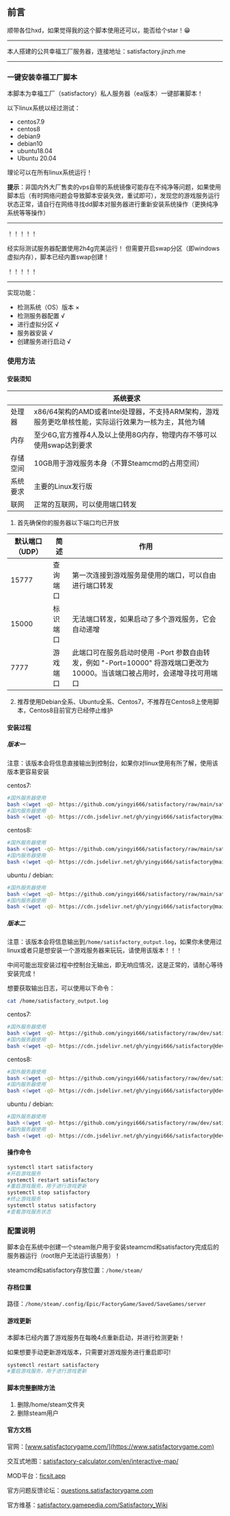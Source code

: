 ## 前言

顺带各位hxd，如果觉得我的这个脚本使用还可以，能否给个star！😁

---

本人搭建的公共幸福工厂服务器，连接地址：satisfactory.jinzh.me

---

### 一键安装幸福工厂脚本

本脚本为幸福工厂（satisfactory）私人服务器（ea版本）一键部署脚本！

以下linux系统以经过测试：

* centos7.9
* centos8
* debian9
* debian10
* ubuntu18.04
* Ubuntu 20.04

理论可以在所有linux系统运行！

**提示**：非国内外大厂售卖的vps自带的系统镜像可能存在不纯净等问题，如果使用脚本后（有时网络问题会导致脚本安装失效，重试即可），发现您的游戏服务运行状态正常，请自行在网络寻找dd脚本对服务器进行重新安装系统操作（更换纯净系统等等操作）

***

！！！！！

经实际测试服务器配置使用2h4g完美运行！
但需要开启swap分区（即windows虚拟内存），脚本已经内置swap创建！

！！！！！

***

实现功能：

* 检测系统（OS）版本 ×
* 检测服务器配置 √
* 进行虚拟分区  √
* 服务器安装  √
* 创建服务进行启动  √

### 使用方法

#### 安装须知

|        |                                           系统要求                                              |
|--------|------------------------------------------------------------------------------------------------|
|处理器  |x86/64架构的AMD或者Intel处理器，不支持ARM架构，游戏服务更吃单核性能，实际运行效果为一核为主，其他为辅   |
|内存    |至少6G,官方推荐4人及以上使用8G内存，物理内存不够可以使用swap达到要求                                 |
|存储空间|10GB用于游戏服务本身（不算Steamcmd的占用空间）                                                     |
|系统要求|主要的Linux发行版                                                                                |
|联网    |正常的互联网，可以使用端口转发                                                                    |

1. 首先确保你的服务器以下端口均已开放

|默认端口（UDP）|简述|作用|
|--------------|----|---|
|15777|查询端口   |第一次连接到游戏服务是使用的端口，可以自由进行端口转发|
|15000|标识端口   |无法端口转发，如果启动了多个游戏服务，它会自动递增|
|7777 |游戏端口   |此端口可在服务启动时使用 -Port 参数自由转发，例如 "-Port=10000" 将游戏端口更改为 10000。当该端口被占用时，会递增寻找可用端口|

2. 推荐使用Debian全系、Ubuntu全系、Centos7，不推荐在Centos8上使用脚本，Centos8目前官方已经停止维护

#### 安装过程

##### 版本一

注意：该版本会将信息直接输出到控制台，如果你对linux使用有所了解，使用该版本更容易安装

centos7:

```bash
#国外服务器使用
bash <(wget -qO- https://github.com/yingyi666/satisfactory/raw/main/satisfactory_c7.sh)
#国内服务器使用
bash <(wget -qO- https://cdn.jsdelivr.net/gh/yingyi666/satisfactory@main/satisfactory_c7.sh)
```

centos8:

```bash
#国外服务器使用
bash <(wget -qO- https://github.com/yingyi666/satisfactory/raw/main/satisfactory_c8.sh)
#国内服务器使用
bash <(wget -qO- https://cdn.jsdelivr.net/gh/yingyi666/satisfactory@main/satisfactory_c8.sh)
```

ubuntu / debian:

```bash
#国外服务器使用
bash <(wget -qO- https://github.com/yingyi666/satisfactory/raw/main/satisfactory_d.sh)
#国内服务器使用
bash <(wget -qO- https://cdn.jsdelivr.net/gh/yingyi666/satisfactory@main/satisfactory_d.sh)
```

##### 版本二

注意：该版本会将信息输出到`/home/satisfactory_output.log`，如果你未使用过linux或者只是想安装一个游戏服务器来玩玩，请使用该版本！！！

中间可能出现安装过程中控制台无输出，即无响应情况，这是正常的，请耐心等待安装完成！

想要获取输出日志，可以使用以下命令：

```bash
cat /home/satisfactory_output.log
```

centos7:

```bash
#国外服务器使用
bash <(wget -qO- https://github.com/yingyi666/satisfactory/raw/dev/satisfactory_c7.sh)
#国内服务器使用
bash <(wget -qO- https://cdn.jsdelivr.net/gh/yingyi666/satisfactory@dev/satisfactory_c7.sh)
```

centos8:

```bash
#国外服务器使用
bash <(wget -qO- https://github.com/yingyi666/satisfactory/raw/dev/satisfactory_c8.sh)
#国内服务器使用
bash <(wget -qO- https://cdn.jsdelivr.net/gh/yingyi666/satisfactory@dev/satisfactory_c8.sh)
```

ubuntu / debian:

```bash
#国外服务器使用
bash <(wget -qO- https://github.com/yingyi666/satisfactory/raw/dev/satisfactory_d.sh)
#国内服务器使用
bash <(wget -qO- https://cdn.jsdelivr.net/gh/yingyi666/satisfactory@dev/satisfactory_d.sh)
```


#### 操作命令

```bash
systemctl start satisfactory
#开启游戏服务
systemctl restart satisfactory
#重启游戏服务，用于进行游戏更新
systemctl stop satisfactory
#终止游戏服务
systemctl status satisfactory
#查看游戏服务状态
```

### 配置说明

脚本会在系统中创建一个steam账户用于安装steamcmd和satisfactory完成后的服务器运行（root账户无法运行该服务）！

steamcmd和satisfactory存放位置：`/home/steam/`

#### 存档位置

路径：`/home/steam/.config/Epic/FactoryGame/Saved/SaveGames/server`

#### 游戏更新

本脚本已经内置了游戏服务在每晚4点重新启动，并进行检测更新！

如果想要手动更新游戏版本，只需要对游戏服务进行重启即可!

```bash
systemctl restart satisfactory
#重启游戏服务，用于进行游戏更新
```

#### 脚本完整删除方法

1. 删除/home/steam文件夹
2. 删除steam用户

#### 官方文档

官网：[www.satisfactorygame.com/](https://www.satisfactorygame.com)

交互式地图：[satisfactory-calculator.com/en/interactive-map/](https://satisfactory-calculator.com/en/interactive-map/)

MOD平台：[ficsit.app](https://ficsit.app)

官方问题反馈论坛：[questions.satisfactorygame.com](https://questions.satisfactorygame.com/)

官方维基：[satisfactory.gamepedia.com/Satisfactory_Wiki](https://satisfactory.gamepedia.com/Satisfactory_Wiki)
